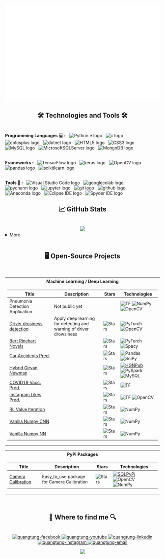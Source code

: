 <p align="center">
<a href="#" target="_blank">
  <img src="svg/quangtung.svg" width="1200" alt="nguyenquangtung" />
</a>

<!-- ---------------------------Technologies and Tools------------------------------------------ -->
<h2 align="center">🛠 Technologies and Tools 🛠</h2>
<br>
<!-- https://simpleicons.org/ -->
<!-- Programming Languages  -->
<span><b><strong>Programming Languages 💻 :</strong></b></span>
&nbsp;
<span><img src="https://img.shields.io/badge/Python-282C34?logo=python&logoColor=3776AB" alt="Python
e logo" title="Python" height="25" /></span>
&nbsp;
<span><img src="https://img.shields.io/badge/C-282C34?logo=C&logoColor=#A8B9CC" alt="c logo" title="C" height="25" /></span>
&nbsp;
<span><img src="https://img.shields.io/badge/C++-282C34?logo=cplusplus&logoColor=#00599C" alt="cplusplus logo" title="C++" height="25" /></span>
&nbsp;
<span><img src="https://img.shields.io/badge/.Net-282C34?logo=dotnet&logoColor=##512BD4" alt="dotnet logo" title=".Net" height="25" /></span>
&nbsp;
<span><img src="https://img.shields.io/badge/HTML5-282C34?logo=html5&logoColor=E34F26" alt="HTML5 logo" title="HTML5" height="25" /></span>
&nbsp;
<span><img src="https://img.shields.io/badge/CSS3-282C34?logo=css3&logoColor=1572B6" alt="CSS3 logo" title="CSS3" height="25" /></span>
&nbsp;
<span><img src="https://img.shields.io/badge/MySQL-282C34?logo=mySQL&logoColor=4479A1" alt="MySQL logo" title="MySQL" height="25" /></span>
&nbsp;
<span><img src="https://img.shields.io/badge/MicrosoftSQLServer-282C34?logo=microsoftSQLServer&logoColor=CC2927" alt="MicrosoftSQLServer logo" title="Microsoft SQL Server" height="25" /></span>
&nbsp;
<span><img src="https://img.shields.io/badge/MongoDB-282C34?logo=mongodb&logoColor=47A248" alt="MongoDB logo" title="MongoDB" height="25" /></span>
&nbsp;

<!-- Frameworks -->

</br><span><b><strong>Frameworks :</strong></b></span>
&nbsp;
<span><img src="https://img.shields.io/badge/TensorFlow-282C34?logo=tensorFlow&logoColor=#FF6F00" alt="TensorFlow logo" title="TensorFlow" height="25" /></span>
&nbsp;
<span><img src="https://img.shields.io/badge/keras-282C34?logo=keras&logoColor=#D00000" alt="keras logo" title="keras" height="25" /></span>
&nbsp;
<span><img src="https://img.shields.io/badge/OpenCV-282C34?logo=openCV&logoColor=5C3EE8" alt="OpenCV logo" title="OpenCV" height="25" /></span>
&nbsp;
<span><img src="https://img.shields.io/badge/pandas-282C34?logo=pandas&logoColor=#150458" alt="pandas logo" title="pandas" height="25" /></span>
&nbsp;
<span><img src="https://img.shields.io/badge/scikitlearn-282C34?logo=scikitlearn&logoColor=##F7931E" alt="scikitlearn logo" title="scikitlearn" height="25" /></span>
&nbsp;

<!-- Tools -->

</br><span><b><strong>Tools 🔧 :</strong></b></span>
&nbsp;
<span><img src="https://img.shields.io/badge/VS%20Code-282C34?logo=visual-studio-code&logoColor=007ACC" alt="Visual Studio Code logo" title="Visual Studio Code" height="25" /></span>
&nbsp;
<span><img src="https://img.shields.io/badge/googlecolab-282C34?logo=googlecolab&logoColor=#F9AB00" alt="googlecolab logo" title="googlecolab" height="25" /></span>
&nbsp;
<span><img src="https://img.shields.io/badge/pycharm-282C34?logo=pycharm&logoColor=#000000" alt="pycharm logo" title="pycharm" height="25" /></span>
&nbsp;
<span><img src="https://img.shields.io/badge/jupyter-282C34?logo=jupyter&logoColor=##F37626" alt="jupyter logo" title="jupyter" height="25" /></span>
&nbsp;
<span><img src="https://img.shields.io/badge/git-282C34?logo=git&logoColor=F05032" alt="git logo" title="git" height="25" /></span>
&nbsp;
<span><img src="https://img.shields.io/badge/github-282C34?logo=github&logoColor=#181717" alt="github logo" title="github" height="25" /></span>
&nbsp;
<span><img src="https://img.shields.io/badge/Anaconda-282C34?logo=anaconda&logoColor=44A833" alt="Anaconda logo" title="Anaconda" height="25" /></span>
&nbsp;
<span><img src="https://img.shields.io/badge/EclipseIDE-282C34?logo=eclipseIDE&logoColor=782A90" alt="Eclipse IDE logo" title="Eclipse IDE" height="25" /></span>
&nbsp;
<span><img src="https://img.shields.io/badge/SpyderIDE-282C34?logo=spyderIDE&logoColor=FF0000" alt="Spyder IDE logo" title="Spyder IDE
" height="25" /></span>
&nbsp;

<!-- ---------------------------------GitHub Stats------------------------------------------ -->
<h2 align="center"> 📈 GitHub Stats </h2>
<br>
<div align="center">
  <a href="#" title="nguyenquangtung">
        <img src="http://github-profile-summary-cards.vercel.app/api/cards/profile-details?username=nguyenquangtung&show_icons=true&theme=tokyonight&border_color=61dafb&hide_border=true" />
  </a>
</div>
<div>
  <details>
    <summary>More</summary>
    <br>
    <div style="display: flex; flex-direction: row; align-items: center; gap: 20px;">
      <a href="#" title="nguyenquangtung">
          <img width="400" src="http://github-profile-summary-cards.vercel.app/api/cards/repos-per-language?username=nguyenquangtung&theme=tokyonight&hide=powershell,Mathematica,Ruby,Objective-C,Objective-C%2b%2b,Cuda&title_color=61dafb&text_color=ffffff&icon_color=61dafb&bg_color=20232a&langs_count=8&layout=compact&border_color=61dafb&hide_border=true" />
      </a>
      <a href="#" title="nguyenquangtung">
        <img width="400" src="http://github-profile-summary-cards.vercel.app/api/cards/most-commit-language?username=nguyenquangtung&show_icons=true&theme=tokyonight&border_color=61dafb&hide_border=true" />
      </a>
    </div>

  </details>
</div>
<!-- ---------------------------------Open Source------------------------------------------ -->
&nbsp;
<h2 align="center"> 🖥️ Open-Source Projects </h2>
<br>
<div align="center">
<table>
<tr><th>Machine Learning / Deep Learning</th></tr>
<tr><td>

| Title                                                                                               | Description                                                           | Stars                                                                                                                                          | Technologies                                                                                                                                                                                                                                                                                                                                                                                                           |
| --------------------------------------------------------------------------------------------------- | --------------------------------------------------------------------- | ---------------------------------------------------------------------------------------------------------------------------------------------- | ---------------------------------------------------------------------------------------------------------------------------------------------------------------------------------------------------------------------------------------------------------------------------------------------------------------------------------------------------------------------------------------------------------------------- |
| Pneumonia Detection Application                                                                     | Not public yet                                                        |                                                                                                                                                | ![TF](https://img.shields.io/badge/TF-black?style=flat-square&logo=tensorflow) ![NumPy](https://img.shields.io/badge/NumPy-black?style=flat-square&logo=numpy) <br>![OpenCV](https://img.shields.io/badge/OpenCV-black?style=flat-square&logo=opencv)                                                                                                                                                                  |
| [Driver drosiness detection](https://github.com/nguyenquangtung/DL_Driver-drowsiness-detection.git) | Apply deep learning for detecting and<br>warning of driver drowsiness | <img alt="Stars" src="https://img.shields.io/github/stars/nguyenquangtung/DL_Driver-drowsiness-detection?style=flat-square&labelColor=black"/> | ![PyTorch](https://img.shields.io/badge/PyTorch-black?style=flat-square&logo=pytorch) ![OpenCV](https://img.shields.io/badge/OpenCV-black?style=flat-square&logo=opencv)                                                                                                                                                                                                                                               |
| [Bert Rinehart Novels](https://github.com/drkostas/Bert-Rinehart-Novels)                            |                                                                       | <img alt="Stars" src="https://img.shields.io/github/stars/drkostas/Bert-Question-Answering?style=flat-square&labelColor=black"/>               | ![PyTorch](https://img.shields.io/badge/PyTorch-black?style=flat-square&logo=pytorch) ![Spacy](https://img.shields.io/badge/Spacy-black?style=flat-square&logo=spacy)                                                                                                                                                                                                                                                  |
| [Car Accidents Pred.](https://github.com/drkostas/accident-severity-prediction)                     |                                                                       | <img alt="Stars" src="https://img.shields.io/github/stars/drkostas/accident-severity-prediction?style=flat-square&labelColor=black"/>          | ![Pandas](https://img.shields.io/badge/Pandas-black?style=flat-square&logo=pandas) ![SciPy](https://img.shields.io/badge/SciPy-black?style=flat-square&logo=scipy)                                                                                                                                                                                                                                                     |
| [Hybrid Girvan Newman](https://github.com/drkostas/HGN)                                             |                                                                       | <img alt="Stars" src="https://img.shields.io/github/stars/drkostas/HGN?style=flat-square&labelColor=black"/>                                   | [![HGNPub](https://img.shields.io/badge/Published-black?style=flat-square&logo=googlescholar)](https://scholar.google.com/citations?view_op=view_citation&hl=en&user=b___QQ8AAAAJ&authuser=1&citation_for_view=b___QQ8AAAAJ:u5HHmVD_uO8C) ![PySpark](https://img.shields.io/badge/Spark-black?style=flat-square&logo=apachespark) <br> ![MySQL](https://img.shields.io/badge/MySQL-black?style=flat-square&logo=mysql) |
| [COVID19 Vacc. Pred.](https://github.com/drkostas/covid19-vaccinations-predict)                     |                                                                       | <img alt="Stars" src="https://img.shields.io/github/stars/drkostas/covid19-vaccinations-predict?style=flat-square&labelColor=black"/>          | ![TF](https://img.shields.io/badge/TF-black?style=flat-square&logo=tensorflow)                                                                                                                                                                                                                                                                                                                                         |
| [Instagram Likes Pred.](https://github.com/drkostas/Insta-Likes-Predict)                            |                                                                       | <img alt="Stars" src="https://img.shields.io/github/stars/drkostas/Insta-Likes-Predict?style=flat-square&labelColor=black"/>                   | ![TF](https://img.shields.io/badge/TF-black?style=flat-square&logo=tensorflow) ![OpenCV](https://img.shields.io/badge/OpenCV-black?style=flat-square&logo=opencv)                                                                                                                                                                                                                                                      |
| [RL Value Iteration](https://github.com/drkostas/RL-Value-Iteration)                                |                                                                       | <img alt="Stars" src="https://img.shields.io/github/stars/drkostas/RL-Value-Iteration?style=flat-square&labelColor=black"/>                    | ![NumPy](https://img.shields.io/badge/NumPy-black?style=flat-square&logo=numpy)                                                                                                                                                                                                                                                                                                                                        |
| [Vanilla Numpy CNN](https://github.com/drkostas/Numpy-CNN)                                          |                                                                       | <img alt="Stars" src="https://img.shields.io/github/stars/drkostas/Numpy-CNN?style=flat-square&labelColor=black"/>                             | ![NumPy](https://img.shields.io/badge/NumPy-black?style=flat-square&logo=numpy)                                                                                                                                                                                                                                                                                                                                        |
| [Vanilla Numpy NN](https://github.com/drkostas/Numpy-NeuralNet-1)                                   |                                                                       | <img alt="Stars" src="https://img.shields.io/github/stars/drkostas/Numpy-NeuralNet-1?style=flat-square&labelColor=black"/>                     | ![NumPy](https://img.shields.io/badge/NumPy-black?style=flat-square&logo=numpy)                                                                                                                                                                                                                                                                                                                                        |

</td>
</tr> </table>

<table>
<tr><th>PyPi Packages</th></tr>
<tr>
<td>

| Title                                                                           | Description                                | Stars                                                                                                                              | Technologies                                                                                                                                                                                                                                                                                         |
| ------------------------------------------------------------------------------- | ------------------------------------------ | ---------------------------------------------------------------------------------------------------------------------------------- | ---------------------------------------------------------------------------------------------------------------------------------------------------------------------------------------------------------------------------------------------------------------------------------------------------- |
| [Camera Calibration](https://github.com/nguyenquangtung/Camera_Calibration.git) | Easy_to_use package for Camera Calibration | <img alt="Stars" src="https://img.shields.io/github/stars/nguyenquangtung/Camera_Calibration?style=flat-square&labelColor=black"/> | [![SQLPyPi](https://img.shields.io/badge/PyPi-black?style=flat-square&logo=pypi)](https://pypi.org/project/TH-camera-calibration/) ![OpenCV](https://img.shields.io/badge/OpenCV-black?style=flat-squarelogo=opencv) ![NumPy](https://img.shields.io/badge/NumPy-black?style=flat-square&logo=numpy) |

</td>
</tr> </table>

</div>

<!-- ---------------------------------GitHub Stats------------------------------------------ -->

<br>

<h2 align="center">🔎 Where to find me 🔍</h2>
<br>
<div align="center">
  <a href="https://facebook.com/nqt7301/" target="_blank" rel="noopener noreferrer">
    <img src="https://img.icons8.com/bubbles/100/000000/facebook-new.png" alt="quangtung-facebook" />
  </a>
  <a href="https://www.youtube.com/@tungquangnguyen731" target="_blank" rel="noopener noreferrer">
    <img src="https://img.icons8.com/bubbles/100/000000/youtube-squared.png" alt="quangtung-youtube" />
  </a>
  <a href="https://www.linkedin.com/in/tungnguyen73" target="_blank">
    <img src="https://img.icons8.com/bubbles/100/000000/linkedin.png" alt="quangtung-linkedin" />
  </a>
  <a href="https://www.instagram.com/nguyentung7301/" target="_blank" rel="noopener noreferrer">
    <img src="https://img.icons8.com/bubbles/100/000000/instagram.png" alt="quangtung-instagram" />
  </a>
  <a href="mailto:quangtung.work73@gmail.com" target="_blank" rel="noopener noreferrer">
    <img src="https://img.icons8.com/bubbles/100/000000/apple-mail.png" alt="quangtung-email" />
  </a>

![](https://komarev.com/ghpvc/?username=nguyenquangtung&color=orange&style=plastic&base=7301)

</div>

<!-- ![snake gif](https://github.com/nguyenquangtung/nguyenquangtung/blob/output/github-contribution-grid-snake.gif) -->

</div>
